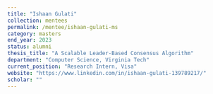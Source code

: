 ```yaml
---
title: "Ishaan Gulati"
collection: mentees
permalink: /mentee/ishaan-gulati-ms
category: masters
end_year: 2023
status: alumni
thesis_title: "A Scalable Leader-Based Consensus Algorithm"
department: "Computer Science, Virginia Tech"
current_position: "Research Intern, Visa"
website: "https://www.linkedin.com/in/ishaan-gulati-139789217/"
scholar: ""
---
```


